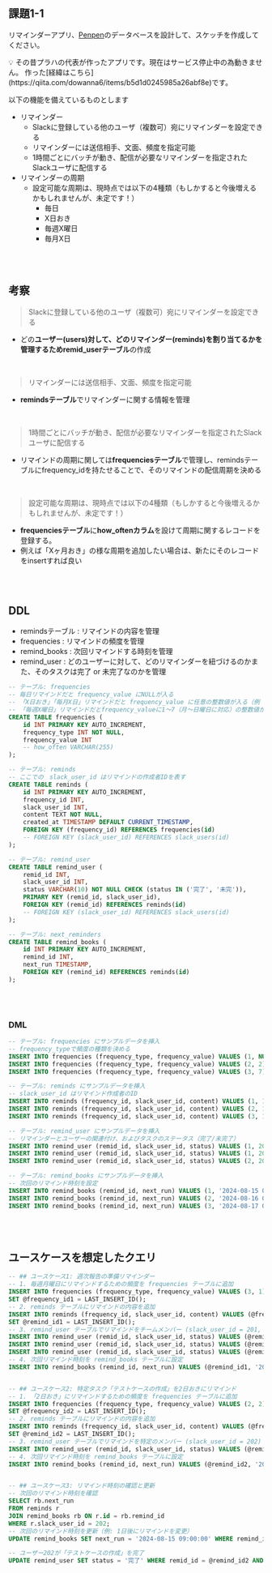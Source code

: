 ## 課題1-1

リマインダーアプリ、[Penpen](https://penpen.netlify.app/)のデータベースを設計して、スケッチを作成してください。

<aside>
💡 その昔プラハの代表が作ったアプリです。現在はサービス停止中の為動きません。
作った[経緯はこちら](https://qiita.com/dowanna6/items/b5d1d0245985a26abf8e)です。
</aside>

以下の機能を備えているものとします
- リマインダー
  - Slackに登録している他のユーザ（複数可）宛にリマインダーを設定できる
  - リマインダーには送信相手、文面、頻度を指定可能
  - 1時間ごとにバッチが動き、配信が必要なリマインダーを指定されたSlackユーザに配信する
- リマインダーの周期
  - 設定可能な周期は、現時点では以下の4種類（もしかすると今後増えるかもしれませんが、未定です！）
    - 毎日
    - X日おき
    - 毎週X曜日
    - 毎月X日

<br>
<br>

## 考察
> Slackに登録している他のユーザ（複数可）宛にリマインダーを設定できる
- どの**ユーザー(users)**対して、どの**リマインダー(reminds)**を割り当てるかを管理するため**remid_userテーブル**の作成

<br>

> リマインダーには送信相手、文面、頻度を指定可能
- **remindsテーブル**でリマインダーに関する情報を管理

<br>

> 1時間ごとにバッチが動き、配信が必要なリマインダーを指定されたSlackユーザに配信する
- リマインドの周期に関しては**frequenciesテーブル**で管理し、remindsテーブルにfrequency_idを持たせることで、そのリマインドの配信周期を決める

<br>

> 設定可能な周期は、現時点では以下の4種類（もしかすると今後増えるかもしれませんが、未定です！）
- **frequenciesテーブル**に**how_oftenカラム**を設けて周期に関するレコードを登録する。
- 例えば「Xヶ月おき」の様な周期を追加したい場合は、新たにそのレコードをinsertすれば良い

<br>
<br>

## DDL
- remindsテーブル : リマインドの内容を管理
- frequencies : リマインドの頻度を管理
- remind_books : 次回リマインドする時刻を管理
- remind_user : どのユーザーに対して、どのリマインダーを紐づけるのかまた、そのタスクは完了 or 未完了なのかを管理

```sql
-- テーブル: frequencies
-- 毎日リマインドだと frequency_value にNULLが入る
-- 「X日おき」「毎月X日」リマインドだと frequency_value に任意の整数値が入る（例 : ２日おきの場合, 値は 2 ）
-- 「毎週X曜日」リマインドだとfrequency_valueに1〜7（月〜日曜日に対応）の整数値が入る。
CREATE TABLE frequencies (
    id INT PRIMARY KEY AUTO_INCREMENT,
    frequency_type INT NOT NULL,
    frequency_value INT
    -- how_often VARCHAR(255)
);

-- テーブル: reminds
-- ここでの　slack_user_id はリマインドの作成者IDを表す
CREATE TABLE reminds (
    id INT PRIMARY KEY AUTO_INCREMENT,
    frequency_id INT,
    slack_user_id INT,
    content TEXT NOT NULL,
    created_at TIMESTAMP DEFAULT CURRENT_TIMESTAMP,
    FOREIGN KEY (frequency_id) REFERENCES frequencies(id)
    -- FOREIGN KEY (slack_user_id) REFERENCES slack_users(id)
);

-- テーブル: remind_user
CREATE TABLE remind_user (
    remid_id INT,
    slack_user_id INT,
    status VARCHAR(10) NOT NULL CHECK (status IN ('完了', '未完')),
    PRIMARY KEY (remid_id, slack_user_id),
    FOREIGN KEY (remid_id) REFERENCES reminds(id)
    -- FOREIGN KEY (slack_user_id) REFERENCES slack_users(id)
);

-- テーブル: next_reminders
CREATE TABLE remind_books (
    id INT PRIMARY KEY AUTO_INCREMENT,
    remind_id INT,
    next_run TIMESTAMP,
    FOREIGN KEY (remind_id) REFERENCES reminds(id)
);

```

<br>
<br>

### DML
```sql
-- テーブル: frequencies にサンプルデータを挿入
-- frequency_typeで頻度の種類を決める
INSERT INTO frequencies (frequency_type, frequency_value) VALUES (1, NULL); -- 毎日
INSERT INTO frequencies (frequency_type, frequency_value) VALUES (2, 2);    -- 2日おき
INSERT INTO frequencies (frequency_type, frequency_value) VALUES (3, 7);    -- 毎週日曜日

-- テーブル: reminds にサンプルデータを挿入
-- slack_user_id はリマインド作成者のID
INSERT INTO reminds (frequency_id, slack_user_id, content) VALUES (1, 101, 'タスクAを完了してください');
INSERT INTO reminds (frequency_id, slack_user_id, content) VALUES (2, 102, 'タスクBを完了してください');
INSERT INTO reminds (frequency_id, slack_user_id, content) VALUES (3, 103, 'タスクCを完了してください');

-- テーブル: remind_user にサンプルデータを挿入
-- リマインダーとユーザーの関連付け、およびタスクのステータス（完了/未完了）
INSERT INTO remind_user (remid_id, slack_user_id, status) VALUES (1, 201, '未完');
INSERT INTO remind_user (remid_id, slack_user_id, status) VALUES (1, 202, '完了');
INSERT INTO remind_user (remid_id, slack_user_id, status) VALUES (2, 201, '未完');

-- テーブル: remind_books にサンプルデータを挿入
-- 次回のリマインド時刻を設定
INSERT INTO remind_books (remind_id, next_run) VALUES (1, '2024-08-15 09:00:00');
INSERT INTO remind_books (remind_id, next_run) VALUES (2, '2024-08-16 09:00:00');
INSERT INTO remind_books (remind_id, next_run) VALUES (3, '2024-08-17 09:00:00');

```

<br>
<br>

## ユースケースを想定したクエリ
```sql
-- ## ユースケース1: 週次報告の準備リマインダー
-- 1. 毎週月曜日にリマインドするための頻度を frequencies テーブルに追加
INSERT INTO frequencies (frequency_type, frequency_value) VALUES (3, 1); -- 毎週月曜日
SET @frequency_id1 = LAST_INSERT_ID();
-- 2. reminds テーブルにリマインドの内容を追加
INSERT INTO reminds (frequency_id, slack_user_id, content) VALUES (@frequency_id1, 101, '週次報告の準備をしてください');
SET @remind_id1 = LAST_INSERT_ID();
-- 3. remind_user テーブルでリマインドをチームメンバー (slack_user_id = 201, 202, 203) に紐付ける
INSERT INTO remind_user (remid_id, slack_user_id, status) VALUES (@remind_id1, 201, '未完');
INSERT INTO remind_user (remid_id, slack_user_id, status) VALUES (@remind_id1, 202, '未完');
INSERT INTO remind_user (remid_id, slack_user_id, status) VALUES (@remind_id1, 203, '未完');
-- 4. 次回リマインド時刻を remind_books テーブルに設定
INSERT INTO remind_books (remind_id, next_run) VALUES (@remind_id1, '2024-08-19 09:00:00'); -- 次の月曜日


-- ## ユースケース2: 特定タスク「テストケースの作成」を2日おきにリマインド
-- 1. 「2日おき」にリマインドするための頻度を frequencies テーブルに追加
INSERT INTO frequencies (frequency_type, frequency_value) VALUES (2, 2); -- 2日おき
SET @frequency_id2 = LAST_INSERT_ID();
-- 2. reminds テーブルにリマインドの内容を追加
INSERT INTO reminds (frequency_id, slack_user_id, content) VALUES (@frequency_id2, 101, 'テストケースの作成を進めてください');
SET @remind_id2 = LAST_INSERT_ID();
-- 3. remind_user テーブルでリマインドを特定のメンバー (slack_user_id = 202) に紐付ける
INSERT INTO remind_user (remid_id, slack_user_id, status) VALUES (@remind_id2, 202, '未完');
-- 4. 次回リマインド時刻を remind_books テーブルに設定
INSERT INTO remind_books (remind_id, next_run) VALUES (@remind_id2, '2024-08-14 09:00:00'); -- 2日後


-- ## ユースケース3: リマインド時刻の確認と更新
-- 次回のリマインド時刻を確認
SELECT rb.next_run
FROM reminds r
JOIN remind_books rb ON r.id = rb.remind_id
WHERE r.slack_user_id = 202;
-- 次回のリマインド時刻を更新（例: 1日後にリマインドを変更）
UPDATE remind_books SET next_run = '2024-08-15 09:00:00' WHERE remind_id = $remind_id;

-- ユーザー202が「テストケースの作成」を完了
UPDATE remind_user SET status = '完了' WHERE remid_id = @remind_id2 AND slack_user_id = 202;
```